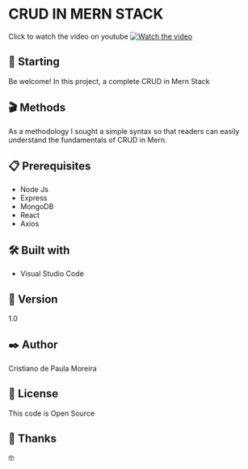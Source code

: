 # CRUD IN MERN STACK

Click to watch the video on youtube 
[![Watch the video](https://user-images.githubusercontent.com/91747232/169192416-f5555c22-0635-4333-9711-d4d5bbab69fe.png)](https://www.youtube.com/watch?v=KgmVSrhSkow&t=49s)

## 🚀 Starting

Be welcome! In this project, a complete CRUD in Mern Stack

## 🎬 Methods

As a methodology I sought a simple syntax so that readers can easily understand the fundamentals of CRUD in Mern.

## 📋 Prerequisites

* Node Js
* Express
* MongoDB
* React
* Axios

## 🛠️ Built with

* Visual Studio Code

## 📌 Version

1.0

## ✒️ Author

Cristiano de Paula Moreira

## 📄 License

This code is Open Source

## 🎁 Thanks

 🤓
